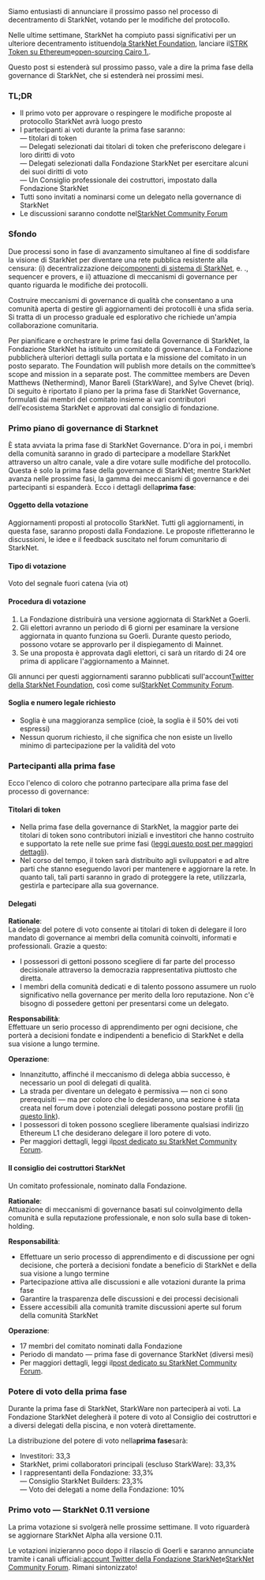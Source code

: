 Siamo entusiasti di annunciare il prossimo passo nel processo di decentramento di StarkNet, votando per le modifiche del protocollo.

Nelle ultime settimane, StarkNet ha compiuto passi significativi per un ulteriore decentramento istituendo[la StarkNet Foundation](https://medium.com/@StarkNet_Foundation/welcome-to-the-world-starknet-foundation-7bd55d5dbc59), lanciare il[STRK Token su Ethereum](https://medium.com/starkware/starknet-token-is-deployed-on-ethereum-f27f0000b00c)e[open-sourcing Cairo 1.](https://medium.com/starkware/open-sourcing-cairo-1-0-b3100a664bb0).

Questo post si estenderà sul prossimo passo, vale a dire la prima fase della governance di StarkNet, che si estenderà nei prossimi mesi.

### TL;DR

* Il primo voto per approvare o respingere le modifiche proposte al protocollo StarkNet avrà luogo presto
* I partecipanti ai voti durante la prima fase saranno:\
  — titolari di token\
  — Delegati selezionati dai titolari di token che preferiscono delegare i loro diritti di voto\
  — Delegati selezionati dalla Fondazione StarkNet per esercitare alcuni dei suoi diritti di voto\
  — Un Consiglio professionale dei costruttori, impostato dalla Fondazione StarkNet
* Tutti sono invitati a nominarsi come un delegato nella governance di StarkNet
* Le discussioni saranno condotte nel[StarkNet Community Forum](https://community.starknet.io/)

### Sfondo

Due processi sono in fase di avanzamento simultaneo al fine di soddisfare la visione di StarkNet per diventare una rete pubblica resistente alla censura: (i) decentralizzazione dei[componenti di sistema di StarkNet](https://community.starknet.io/t/starknet-decentralized-protocol-introduction/2671), e. ., sequencer e provers, e ii) attuazione di meccanismi di governance per quanto riguarda le modifiche dei protocolli.

Costruire meccanismi di governance di qualità che consentano a una comunità aperta di gestire gli aggiornamenti dei protocolli è una sfida seria. Si tratta di un processo graduale ed esplorativo che richiede un'ampia collaborazione comunitaria.

Per pianificare e orchestrare le prime fasi della Governance di StarkNet, la Fondazione StarkNet ha istituito un comitato di governance. La Fondazione pubblicherà ulteriori dettagli sulla portata e la missione del comitato in un posto separato. The Foundation will publish more details on the committee’s scope and mission in a separate post. The committee members are Deven Matthews (Nethermind), Manor Bareli (StarkWare), and Sylve Chevet (briq). Di seguito è riportato il piano per la prima fase di StarkNet Governance, formulati dai membri del comitato insieme ai vari contributori dell'ecosistema StarkNet e approvati dal consiglio di fondazione.

### Primo piano di governance di Starknet

È stata avviata la prima fase di StarkNet Governance. D'ora in poi, i membri della comunità saranno in grado di partecipare a modellare StarkNet attraverso un altro canale, vale a dire votare sulle modifiche del protocollo. Questa è solo la prima fase della governance di StarkNet; mentre StarkNet avanza nelle prossime fasi, la gamma dei meccanismi di governance e dei partecipanti si espanderà. Ecco i dettagli della**prima fase**:

#### Oggetto della votazione

Aggiornamenti proposti al protocollo StarkNet. Tutti gli aggiornamenti, in questa fase, saranno proposti dalla Fondazione. Le proposte rifletteranno le discussioni, le idee e il feedback suscitato nel forum comunitario di StarkNet.

#### Tipo di votazione

Voto del segnale fuori catena (via <unk> ot)

#### Procedura di votazione

1. La Fondazione distribuirà una versione aggiornata di StarkNet a Goerli.
2. Gli elettori avranno un periodo di 6 giorni per esaminare la versione aggiornata in quanto funziona su Goerli. Durante questo periodo, possono votare se approvarlo per il dispiegamento di Mainnet.
3. Se una proposta è approvata dagli elettori, ci sarà un ritardo di 24 ore prima di applicare l'aggiornamento a Mainnet.

Gli annunci per questi aggiornamenti saranno pubblicati sull'account[Twitter della StarkNet Foundation](https://twitter.com/StarkNetFndn), così come sul[StarkNet Community Forum](https://community.starknet.io/).

#### Soglia e numero legale richiesto

* Soglia è una maggioranza semplice (cioè, la soglia è il 50% dei voti espressi)
* Nessun quorum richiesto, il che significa che non esiste un livello minimo di partecipazione per la validità del voto

### Partecipanti alla prima fase

Ecco l'elenco di coloro che potranno partecipare alla prima fase del processo di governance:

#### Titolari di token

* Nella prima fase della governance di StarkNet, la maggior parte dei titolari di token sono contributori iniziali e investitori che hanno costruito e supportato la rete nelle sue prime fasi ([leggi questo post per maggiori dettagli](https://medium.com/@starkware/part-3-starknet-token-design-5cc17af066c6)).
* Nel corso del tempo, il token sarà distribuito agli sviluppatori e ad altre parti che stanno eseguendo lavori per mantenere e aggiornare la rete. In quanto tali, tali parti saranno in grado di proteggere la rete, utilizzarla, gestirla e partecipare alla sua governance.

#### Delegati

**Rationale**:\
La delega del potere di voto consente ai titolari di token di delegare il loro mandato di governance ai membri della comunità coinvolti, informati e professionali. Grazie a questo:

* I possessori di gettoni possono scegliere di far parte del processo decisionale attraverso la democrazia rappresentativa piuttosto che diretta.
* I membri della comunità dedicati e di talento possono assumere un ruolo significativo nella governance per merito della loro reputazione. Non c'è bisogno di possedere gettoni per presentarsi come un delegato.

**Responsabilità**:\
Effettuare un serio processo di apprendimento per ogni decisione, che porterà a decisioni fondate e indipendenti a beneficio di StarkNet e della sua visione a lungo termine.

**Operazione**:

* Innanzitutto, affinché il meccanismo di delega abbia successo, è necessario un pool di delegati di qualità.
* La strada per diventare un delegato è permissiva — non ci sono prerequisiti — ma per coloro che lo desiderano, una sezione è stata creata nel forum dove i potenziali delegati possono postare profili ([in questo link](https://community.starknet.io/t/delegate-profile-thread/4049)).
* I possessori di token possono scegliere liberamente qualsiasi indirizzo Ethereum L1 che desiderano delegare il loro potere di voto.
* Per maggiori dettagli, leggi il[post dedicato su StarkNet Community Forum](https://community.starknet.io/t/delegate-profile-thread/4049).

#### Il consiglio dei costruttori StarkNet

Un comitato professionale, nominato dalla Fondazione.

**Rationale**:\
Attuazione di meccanismi di governance basati sul coinvolgimento della comunità e sulla reputazione professionale, e non solo sulla base di token-holding.

**Responsabilità**:

* Effettuare un serio processo di apprendimento e di discussione per ogni decisione, che porterà a decisioni fondate a beneficio di StarkNet e della sua visione a lungo termine
* Partecipazione attiva alle discussioni e alle votazioni durante la prima fase
* Garantire la trasparenza delle discussioni e dei processi decisionali
* Essere accessibili alla comunità tramite discussioni aperte sul forum della comunità StarkNet

**Operazione**:

* 17 membri del comitato nominati dalla Fondazione
* Periodo di mandato — prima fase di governance StarkNet (diversi mesi)
* Per maggiori dettagli, leggi il[post dedicato su StarkNet Community Forum](https://community.starknet.io/t/delegate-profile-thread/4049).

### Potere di voto della prima fase

Durante la prima fase di StarkNet, StarkWare non parteciperà ai voti. La Fondazione StarkNet delegherà il potere di voto al Consiglio dei costruttori e a diversi delegati della piscina, e non voterà direttamente.

La distribuzione del potere di voto nella**prima fase**sarà:

* Investitori: 33,3
* StarkNet, primi collaboratori principali (escluso StarkWare): 33,3%
* I rappresentanti della Fondazione: 33,3%\
  — Consiglio StarkNet Builders: 23,3%\
  — Voto dei delegati a nome della Fondazione: 10%

### Primo voto — StarkNet 0.11 versione

La prima votazione si svolgerà nelle prossime settimane. Il voto riguarderà se aggiornare StarkNet Alpha alla versione 0.11.

Le votazioni inizieranno poco dopo il rilascio di Goerli e saranno annunciate tramite i canali ufficiali:[account Twitter della Fondazione StarkNet](https://twitter.com/StarkNetFndn)e[StarkNet Community Forum](https://community.starknet.io/). Rimani sintonizzato!